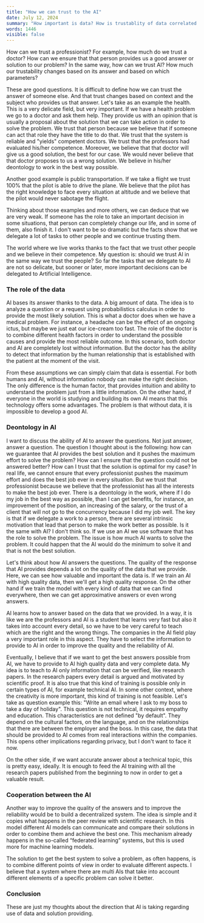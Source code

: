 ```yaml
---
title: "How we can trust to the AI" 
date: July 12, 2024
summary: "How important is data? How is trustablity of data correlated to the deontology?"
words: 1446
visible: false
---
```


How can we trust a professionist? For example, how much do we trust a doctor? How can we ensure that that person provides us a good answer or solution to our problem? In the same way, how can we trust AI? How much our trustability changes based on its answer and based on which parameters?

These are good questions. It is difficult to define how we can trust the answer of someone else. And that trust changes based on context and the subject who provides us that answer. Let's take as an example the health. This is a very delicate field, but very important. If we have a health problem we go to a doctor and ask them help. They provide us with an opinion that is usually a proposal about the solution that we can take action in order to solve the problem. We trust that person because we believe that if someone can act that role they have the title to do that. We trust that the system is reliable and "yields" competent doctors. We trust that the professors had evaluated his/her competence. Moreover, we believe that that doctor will give us a good solution, the best for our case. We would never believe that that doctor proposes to us a wrong solution. We believe in his/her deontology to work in the best way possible. 

Another good example is public transportation. If we take a flight we trust 100% that the pilot is able to drive the plane. We believe that the pilot has the right knowledge to face every situation at altitude and we believe that the pilot would never sabotage the flight. 

Thinking about those examples and more others, we can deduce that we are very weak. If someone has the role to take an important decision in some situations, that person can completely change our life, and in some of them, also finish it. I don't want to be so dramatic but the facts show that we delegate a lot of tasks to other people and we continue trusting them.

The world where we live works thanks to the fact that we trust other people and we believe in their competence. My question is: should we trust AI in the same way we trust the people?
So far the tasks that we delegate to AI are not so delicate, but sooner or later, more important decisions can be delegated to Artificial Intelligence. 

### The role of the data

AI bases its answer thanks to the data. A big amount of data. The idea is to analyze a question or a request using probabilistics calculus in order to provide the most likely solution. This is what a doctor does when we have a medical problem. For instance, a headache can be the effect of an ongoing ictus, but maybe we just eat our ice-cream too fast. The role of the doctor is to combine different health factors in order to understand the possible causes and provide the most reliable outcome.
In this scenario, both doctor and AI are completely lost without information. But the doctor has the ability to detect that information by the human relationship that is established with the patient at the moment of the visit.

From these assumptions we can simply claim that data is essential. For both humans and AI, without information nobody can make the right decision. The only difference is the human factor, that provides intuition and ability to understand the problem just from a little information. On the other hand, if everyone in the world is studying and building its own AI means that this technology offers some advantages. The problem is that without data, it is impossible to develop a good AI. 

### Deontology in AI
I want to discuss the ability of AI to answer the questions. Not just answer, answer a question. The question I thought about is the following: how can we guarantee that AI provides the best solution and it pushes the maximum effort to solve the problem? How can I ensure that the question could not be answered better? How can I trust that the solution is optimal for my case?
In real life, we cannot ensure that every professionist pushes the maximum effort and does the best job ever in every situation. But we trust that professionist because we believe that the professionist has all the interests to make the best job ever. There is a deontology in the work, where if I do my job in the best way as possible, than I can get benefits, for instance, an improvement of the position, an increasing of the salary, or the trust of a client that will not go to the concurrency because I did my job well. 
The key is that if we delegate a work to a person, there are several intrinsic motivation that lead that person to make the work better as possible. 
Is it the same with AI? I don't think so. If we use an AI we use software that has the role to solve the problem. The issue is how much AI wants to solve the problem. It could happen that the AI would do the minimum to solve it and that is not the best solution. 

Let's think about how AI answers the questions.
The quality of the response that AI provides depends a lot on the quality of the data that we provide. Here, we can see how valuable and important the data is. If we train an AI with high quality data, then we'll get a high quality response. On the other hand if we train the model with every kind of data that we can find everywhere, then we can get approximative answers or even wrong answers. 

AI learns how to answer based on the data that we provided. In a way, it is like we are the professors and AI is a student that learns very fast but also it takes into account every detail, so we have to be very careful to teach which are the right and the wrong things. The companies in the AI field play a very important role in this aspect. They have to select the information to provide to AI in order to improve the quality and the reliability of AI.

Eventually, I believe that if we want to get the best answers possible from AI, we have to provide to AI high quality data and very complete data. My idea is to teach to AI only information that can be verified, like research papers. In the research papers every detail is argued and motivated by scientific proof. It is also true that this kind of training is possible only in certain types of AI, for example technical AI. In some other context, where the creativity is more important, this kind of training is not feasible. Let's take as question example this: "Write an email where I ask to my boss to take a day of holiday". This question is not technical, it requires empathy and education. This characteristics are not defined "by default". They depend on the cultural factors, on the language, and on the relationships that there are between the employer and the boss. In this case, the data that should be provided to AI comes from real interactions within the companies. This opens other implications regarding privacy, but I don't want to face it now. 

On the other side, if we want accurate answer about a technical topic, this is pretty easy, ideally. It is enough to feed the AI training with all the research papers published from the beginning to now in order to get a valuable result.

### Cooperation between the AI
Another way to improve the quality of the answers and to improve the reliability would be to build a decentralized system. The idea is simple and it copies what happens in the peer review with scientific research. In this model different AI models can communicate and compare their solutions in order to combine them and achieve the best one. This mechanism already happens in the so-called “federated learning” systems, but this is used more for machine learning models.

The solution to get the best system to solve a problem, as often happens, is to combine different points of view in order to evaluate different aspects. I believe that a system where there are multi AIs that take into account different elements of a specific problem can solve it better. 

### Conclusion
These are just my thoughts about the direction that AI is taking regarding use of data and solution providing.
